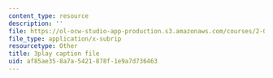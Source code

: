 ```yaml
---
content_type: resource
description: ''
file: https://ol-ocw-studio-app-production.s3.amazonaws.com/courses/2-003sc-engineering-dynamics-fall-2011/af85ae358a7a5421878f1e9a7d736463_Fo-Y6kEMURk.vtt
file_type: application/x-subrip
resourcetype: Other
title: 3play caption file
uid: af85ae35-8a7a-5421-878f-1e9a7d736463
---
```


